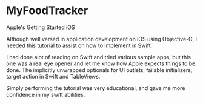 # MyFoodTracker
Apple's Getting Started iOS

Although well versed in application development on iOS using Objective-C, I needed this tutorial to assist on how to implement in Swift.

I had done alot of reading on Swift and tried various sample apps, but this one was a real eye opener and let me know how Apple expects things to be done.  The implicitly unwrapped optionals for UI outlets, failable initializers, target action in Swift and TableViews.

Simply performing the tutorial was very educational, and gave me more confidence in my swift abilities.
